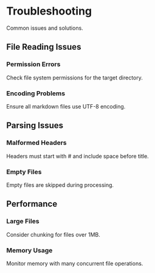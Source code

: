 # Troubleshooting

Common issues and solutions.

## File Reading Issues

### Permission Errors
Check file system permissions for the target directory.

### Encoding Problems
Ensure all markdown files use UTF-8 encoding.

## Parsing Issues

### Malformed Headers
Headers must start with # and include space before title.

### Empty Files
Empty files are skipped during processing.

## Performance

### Large Files
Consider chunking for files over 1MB.

### Memory Usage
Monitor memory with many concurrent file operations.